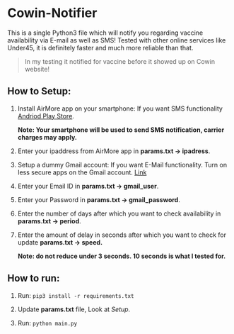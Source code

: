 
# Cowin-Notifier

This is a single Python3 file which will notify you regarding vaccine availability via E-mail as well as SMS!
Tested with other online services like Under45, it is definitely faster and much more reliable than that.

> In my testing it notified for vaccine before it showed up on Cowin website!

  

## How to Setup:

 1. Install AirMore app on your smartphone: If you want SMS functionality [Andriod Play Store](https://play.google.com/store/apps/details?id=com.airmore).

	**Note: Your smartphone will be used to send SMS notification, carrier charges may apply.**

 3. Enter your ipaddress from AirMore app in **params.txt -> ipadress**.

 4. Setup a dummy Gmail account: If you want E-Mail functionality. Turn on less secure apps on the Gmail account. [Link](https://support.google.com/accounts/answer/6010255?hl=en)
 
 5. Enter your Email ID in **params.txt -> gmail_user**.
 
 6. Enter your Password in **params.txt -> gmail_password**.
 
 7. Enter the number of days after which you want to check availability in **params.txt -> period**.
 
 8. Enter the amount of delay in seconds after which you want to check for update **params.txt -> speed.**

	 **Note: do not reduce under 3 seconds. 10 seconds is what I tested for.**

  

## How to run:

1. Run: `pip3 install -r requirements.txt`

2. Update **params.txt** file, Look at *Setup*.

3. Run: `python main.py`